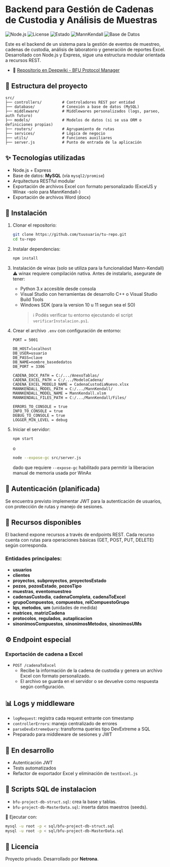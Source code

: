 # Backend para Gestión de Cadenas de Custodia y Análisis de Muestras

![Node.js](https://img.shields.io/badge/Node.js-22.12-blue?logo=node.js)
![License](https://img.shields.io/badge/Licencia-Privado-lightgrey)
![Estado](https://img.shields.io/badge/Estado-En%20desarrollo-yellow)
![MannKendall](https://img.shields.io/badge/Mann--Kendall-WinAx%20Required-critical)
![Base de Datos](https://img.shields.io/badge/MySQL-v8.x-brightgreen?logo=mysql)

Este es el backend de un sistema para la gestión de eventos de muestreo, cadenas de custodia, análisis de laboratorio y generación de reportes Excel. Desarrollado con Node.js y Express, sigue una estructura modular orientada a recursos REST.

- 🔗 [Repositorio en Deepwiki - BFU Protocol Manager](https://deepwiki.com/pberdasco/BFU-ProtocolManager)

## 📁 Estructura del proyecto

```
src/
├── controllers/         # Controladores REST por entidad
├── database/            # Conexión a base de datos (MySQL)
├── middleware/          # Middlewares personalizados (logs, parseo, auth futuro)
├── models/              # Modelos de datos (si se usa ORM o definiciones propias)
├── routers/             # Agrupamiento de rutas
├── services/            # Lógica de negocio
├── utils/               # Funciones auxiliares
├── server.js            # Punto de entrada de la aplicación
```

## ✨ Tecnologías utilizadas

- Node.js + Express
- Base de datos: **MySQL** (vía `mysql2/promise`)
- Arquitectura RESTful modular
- Exportación de archivos Excel con formato personalizado (ExcelJS y Winax -solo para MannKendall-)
- Exportación de archivos Word (docx)

## 🚀 Instalación

1. Clonar el repositorio:

   ```bash
   git clone https://github.com/tuusuario/tu-repo.git
   cd tu-repo
   ```

2. Instalar dependencias:

   ```bash
   npm install
   ```

3. Instalación de winax (solo se utiliza para la funcionalidad Mann-Kendall)
   ⚠️ winax requiere compilación nativa. Antes de instalarlo, asegurate de tener:

   - Python 3.x accesible desde consola
   - Visual Studio con herramientas de desarrollo C++ o Visual Studio Build Tools
   - Windows SDK (para la version 10 u 11 segun sea el SO)
     > ℹ️ Podés verificar tu entorno ejecutando el script `verificarInstalacion.ps1`.

4. Crear el archivo `.env` con configuración de entorno:

   ```dotenv
   PORT = 5001

   DB_HOST=localhost
   DB_USER=usuario
   DB_PASS=clave
   DB_NAME=nombre_basededatos
   DB_PORT = 3306

   CADENA_DOCX_PATH = C:/.../AnexoTablas/
   CADENA_EXCEL_PATH = C:/.../ModeloCadena/
   CADENA_EXCEL_MODELO_NAME = CadenaCustodiaNuevo.xlsx
   MANNKENDALL_MODEL_PATH = C:/.../MannKendall/
   MANNKENDALL_MODEL_NAME = MannKendall.xlsm
   MANNKENDALL_FILES_PATH = C:/.../MannKendall/Files/

   ERRORS_TO_CONSOLE = true
   INFO_TO_CONSOLE = true
   DEBUG_TO_CONSOLE = true
   LOGGER_MIN_LEVEL = debug
   ```

5. Iniciar el servidor:
   ```bash
   npm start
   ```
   o
   ```bash
   node --expose-gc src/server.js
   ```
   dado que requiere `--expose-gc` habilitado para permitir la liberacion manual de memoria usada por WinAx

## 🔐 Autenticación (planificada)

Se encuentra previsto implementar JWT para la autenticación de usuarios, con protección de rutas y manejo de sesiones.

## 📂 Recursos disponibles

El backend expone recursos a través de endpoints REST. Cada recurso cuenta con rutas para operaciones básicas (GET, POST, PUT, DELETE) según corresponda.

### Entidades principales:

- **usuarios**
- **clientes**
- **proyectos**, **subproyectos**, **proyectosEstado**
- **pozos**, **pozosEstado**, **pozosTipo**
- **muestras**, **eventomuestreo**
- **cadenasCustodia**, **cadenaCompleta**, **cadenaToExcel**
- **grupoCompuestos**, **compuestos**, **relCompuestoGrupo**
- **lqs**, **metodos**, **um** (unidades de medida)
- **matrices**, **matrizCadena**
- **protocolos**, **regulados**, **autaplicacion**
- **sinonimosCompuestos**, **sinonimosMetodos**, **sinonimosUMs**

## ⚙️ Endpoint especial

### Exportación de cadena a Excel

- `POST /cadenaToExcel`
  - Recibe la información de la cadena de custodia y genera un archivo Excel con formato personalizado.
  - El archivo se guarda en el servidor o se devuelve como respuesta según configuración.

## 📊 Logs y middleware

- `logRequest`: registra cada request entrante con timestamp
- `controllerErrors`: manejo centralizado de errores
- `parseDevExtremeQuery`: transforma queries tipo DevExtreme a SQL
- Preparado para middleware de sesiones y JWT

## 🔧 En desarrollo

- Autenticación JWT
- Tests automatizados
- Refactor de exportador Excel y eliminación de `testExcel.js`

## 🔧 Scripts SQL de instalacion

- `bfu-project-db-struct.sql`: crea la base y tablas.
- `bfu-project-db-MasterData.sql`: inserta datos maestros (seeds).

📝 Ejecutar con:

```bash
mysql -u root -p < sql/bfu-project-db-struct.sql
mysql -u root -p < sql/bfu-project-db-MasterData.sql
```

## 📅 Licencia

Proyecto privado. Desarrollado por **Netrona**.
